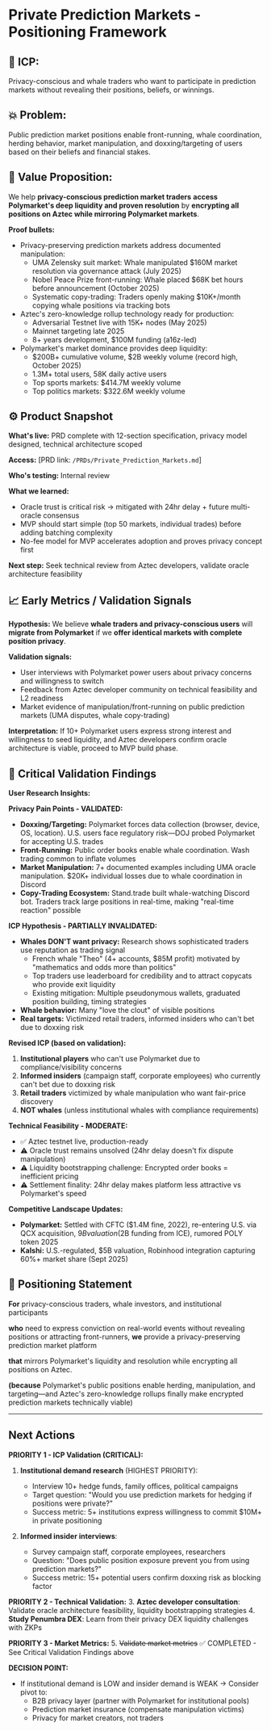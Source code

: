 # Private Prediction Markets - Positioning Framework

## 🎯 ICP:
Privacy-conscious and whale traders who want to participate in prediction markets without revealing their positions, beliefs, or winnings.

## 💥 Problem:
Public prediction market positions enable front-running, whale coordination, herding behavior, market manipulation, and doxxing/targeting of users based on their beliefs and financial stakes.

## 💎 Value Proposition:
We help **privacy-conscious prediction market traders** **access Polymarket's deep liquidity and proven resolution** by **encrypting all positions on Aztec while mirroring Polymarket markets**.

**Proof bullets:**
- Privacy-preserving prediction markets address documented manipulation:
  - UMA Zelensky suit market: Whale manipulated $160M market resolution via governance attack (July 2025)
  - Nobel Peace Prize front-running: Whale placed $68K bet hours before announcement (October 2025)
  - Systematic copy-trading: Traders openly making $10K+/month copying whale positions via tracking bots
- Aztec's zero-knowledge rollup technology ready for production:
  - Adversarial Testnet live with 15K+ nodes (May 2025)
  - Mainnet targeting late 2025
  - 8+ years development, $100M funding (a16z-led)
- Polymarket's market dominance provides deep liquidity:
  - $200B+ cumulative volume, $2B weekly volume (record high, October 2025)
  - 1.3M+ total users, 58K daily active users
  - Top sports markets: $414.7M weekly volume
  - Top politics markets: $322.6M weekly volume

## ⚙️ Product Snapshot
**What's live:** PRD complete with 12-section specification, privacy model designed, technical architecture scoped

**Access:** [PRD link: `/PRDs/Private_Prediction_Markets.md`]

**Who's testing:** Internal review

**What we learned:**
- Oracle trust is critical risk → mitigated with 24hr delay + future multi-oracle consensus
- MVP should start simple (top 50 markets, individual trades) before adding batching complexity
- No-fee model for MVP accelerates adoption and proves privacy concept first

**Next step:** Seek technical review from Aztec developers, validate oracle architecture feasibility

## 📈 Early Metrics / Validation Signals

**Hypothesis:** We believe **whale traders and privacy-conscious users** will **migrate from Polymarket** if we **offer identical markets with complete position privacy**.

**Validation signals:**
- User interviews with Polymarket power users about privacy concerns and willingness to switch
- Feedback from Aztec developer community on technical feasibility and L2 readiness
- Market evidence of manipulation/front-running on public prediction markets (UMA disputes, whale copy-trading)

**Interpretation:** If 10+ Polymarket users express strong interest and willingness to seed liquidity, and Aztec developers confirm oracle architecture is viable, proceed to MVP build phase.

## 🚨 Critical Validation Findings

**User Research Insights:**

**Privacy Pain Points - VALIDATED:**
- **Doxxing/Targeting:** Polymarket forces data collection (browser, device, OS, location). U.S. users face regulatory risk—DOJ probed Polymarket for accepting U.S. trades
- **Front-Running:** Public order books enable whale coordination. Wash trading common to inflate volumes
- **Market Manipulation:** 7+ documented examples including UMA oracle manipulation. $20K+ individual losses due to whale coordination in Discord
- **Copy-Trading Ecosystem:** Stand.trade built whale-watching Discord bot. Traders track large positions in real-time, making "real-time reaction" possible

**ICP Hypothesis - PARTIALLY INVALIDATED:**
- **Whales DON'T want privacy:** Research shows sophisticated traders use reputation as trading signal
  - French whale "Theo" (4+ accounts, $85M profit) motivated by "mathematics and odds more than politics"
  - Top traders use leaderboard for credibility and to attract copycats who provide exit liquidity
  - Existing mitigation: Multiple pseudonymous wallets, graduated position building, timing strategies
- **Whale behavior:** Many "love the clout" of visible positions
- **Real targets:** Victimized retail traders, informed insiders who can't bet due to doxxing risk

**Revised ICP (based on validation):**
1. **Institutional players** who can't use Polymarket due to compliance/visibility concerns
2. **Informed insiders** (campaign staff, corporate employees) who currently can't bet due to doxxing risk
3. **Retail traders** victimized by whale manipulation who want fair-price discovery
4. **NOT whales** (unless institutional whales with compliance requirements)

**Technical Feasibility - MODERATE:**
- ✅ Aztec testnet live, production-ready
- ⚠️ Oracle trust remains unsolved (24hr delay doesn't fix dispute manipulation)
- ⚠️ Liquidity bootstrapping challenge: Encrypted order books = inefficient pricing
- ⚠️ Settlement finality: 24hr delay makes platform less attractive vs Polymarket's speed

**Competitive Landscape Updates:**
- **Polymarket:** Settled with CFTC ($1.4M fine, 2022), re-entering U.S. via QCX acquisition, $9B valuation ($2B funding from ICE), rumored POLY token 2025
- **Kalshi:** U.S.-regulated, $5B valuation, Robinhood integration capturing 60%+ market share (Sept 2025)

## 🧭 Positioning Statement
**For** privacy-conscious traders, whale investors, and institutional participants

**who** need to express conviction on real-world events without revealing positions or attracting front-runners,
**we** provide a privacy-preserving prediction market platform

**that** mirrors Polymarket's liquidity and resolution while encrypting all positions on Aztec.

**(because** Polymarket's public positions enable herding, manipulation, and targeting—and Aztec's zero-knowledge rollups finally make encrypted prediction markets technically viable)

---

## Next Actions

**PRIORITY 1 - ICP Validation (CRITICAL):**
1. **Institutional demand research** (HIGHEST PRIORITY):
   - Interview 10+ hedge funds, family offices, political campaigns
   - Target question: "Would you use prediction markets for hedging if positions were private?"
   - Success metric: 5+ institutions express willingness to commit $10M+ in private positioning

2. **Informed insider interviews**:
   - Survey campaign staff, corporate employees, researchers
   - Question: "Does public position exposure prevent you from using prediction markets?"
   - Success metric: 15+ potential users confirm doxxing risk as blocking factor

**PRIORITY 2 - Technical Validation:**
3. **Aztec developer consultation**: Validate oracle architecture feasibility, liquidity bootstrapping strategies
4. **Study Penumbra DEX**: Learn from their privacy DEX liquidity challenges with ZKPs

**PRIORITY 3 - Market Metrics:**
5. ~~Validate market metrics~~ ✅ COMPLETED - See Critical Validation Findings above

**DECISION POINT:**
- If institutional demand is LOW and insider demand is WEAK → Consider pivot to:
  - B2B privacy layer (partner with Polymarket for institutional pools)
  - Prediction market insurance (compensate manipulation victims)
  - Privacy for market creators, not traders
